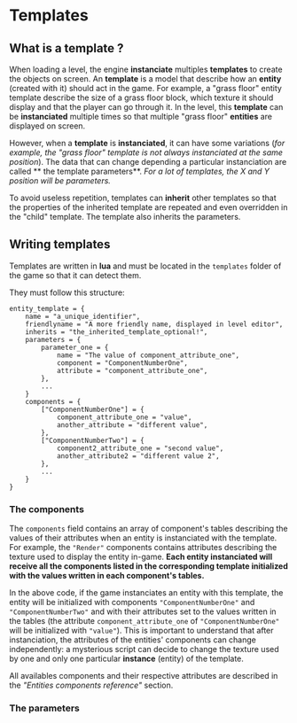 # Templates

## What is a template ?

When loading a level, the engine **instanciate** multiples **templates** to
create the objects on screen. An **template** is a model that describe
how an **entity** (created with it) should act in the game. For example, a
"grass floor" entity template describe the size of a grass floor block,
which texture it should display and that the player can go through it. In
the level, this **template** can be **instanciated** multiple times so
that multiple "grass floor" **entities** are displayed on screen.

However, when a **template** is **instanciated**, it can have some variations (*for example, the "grass floor" template is not always instanciated at the same position*). The data that can change depending
a particular instanciation are called ** the template parameters**. *For
a lot of templates, the X and Y position will be parameters.*

To avoid useless repetition, templates can **inherit** other templates so that the properties of the inherited template are repeated and even overridden in the "child" template. The template also inherits the parameters.

## Writing templates

Templates are written in **lua** and must be located in the `templates` folder of the game so that it can detect them.

They must follow this structure:

    entity_template = {
        name = "a_unique_identifier",
        friendlyname = "A more friendly name, displayed in level editor",
        inherits = "the_inherited_template_optional!",
        parameters = {
            parameter_one = {
                name = "The value of component_attribute_one",
                component = "ComponentNumberOne",
                attribute = "component_attribute_one",
            },
            ...
        }
        components = {
            ["ComponentNumberOne"] = {
                component_attribute_one = "value",
                another_attribute = "different value",
            },
            ["ComponentNumberTwo"] = {
                component2_attribute_one = "second value",
                another_attribute2 = "different value 2",
            },
            ...
        }
    }

### The components

The `components` field contains an array of component's tables describing the values of their attributes when an entity is instanciated with the template. For example, the `"Render"` components contains attributes describing the texture used to display the entity in-game. **Each entity instanciated will receive all the components listed in the corresponding template initialized with the values written in each component's tables.**

In the above code, if the game instanciates an entity with this template, the entity will be initialized with components `"ComponentNumberOne"` and `"ComponentNumberTwo"` and with their attributes set to the values written in the tables (the attribute `component_attribute_one` of `"ComponentNumberOne"` will be initialized with `"value"`). This is important to understand that after instanciation, the attributes of the entities' components can change independently: a mysterious script can decide to change the texture used by one and only one particular **instance** (entity) of the template.

All availables components and their respective attributes are described in the *"Entities components reference"* section.

### The parameters
